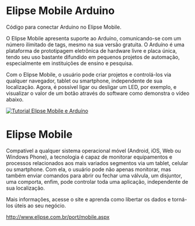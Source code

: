Elipse Mobile Arduino
=======

Código para conectar Arduino no Elipse Mobile.

O Elipse Mobile apresenta suporte ao Arduíno, comunicando-se com um número ilimitado de tags, mesmo na sua versão gratuita. O Arduíno é uma plataforma de prototipagem eletrônica de hardware livre e placa única, tendo seu uso bastante difundido em pequenos projetos de automação, especialmente em instituições de ensino e pesquisa. 

Com o Elipse Mobile, o usuário pode criar projetos e controlá-los via qualquer navegador, tablet ou smartphone, independente de sua localização. Agora, é possível ligar ou desligar um LED, por exemplo, e visualizar o valor de um botão através do software como demonstra o vídeo abaixo. 

[![Tutorial Elipse Mobile e Arduíno](http://img.youtube.com/vi/Wwft9G0hm5E/0.jpg)](http://www.youtube.com/watch?v=Wwft9G0hm5E)

Elipse Mobile
=======

Compatível a qualquer sistema operacional móvel (Android, iOS, Web ou Windows Phone), a tecnologia é capaz de monitorar equipamentos e processos relacionados aos mais variados segmentos via um tablet, celular ou smartphone. Com ela, o usuário pode não apenas monitorar, mas também enviar comandos para abrir ou fechar uma válvula, um disjuntor, uma comporta, enfim, pode controlar toda uma aplicação, independente de sua localização. 

Mais informações, acesse o site e aprenda como libertar os dados e torná-los úteis ao seu negócio.   

http://www.elipse.com.br/port/mobile.aspx
